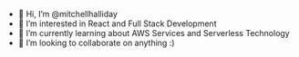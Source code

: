 - 👋 Hi, I’m @mitchellhalliday
- 👀 I’m interested in React and Full Stack Development
- 🌱 I’m currently learning about AWS Services and Serverless Technology
- 💞️ I’m looking to collaborate on anything :)
